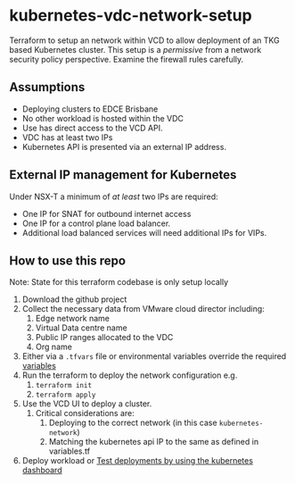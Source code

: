 # kubernetes-vdc-network-setup
Terraform to setup an network within VCD to allow deployment of an TKG based Kubernetes cluster.
This setup is a *permissive* from a network security policy perspective. Examine the firewall rules carefully.



## Assumptions

- Deploying clusters to EDCE Brisbane
- No other workload is hosted within the VDC
- Use has direct access to the VCD API.
- VDC has at least two IPs 
- Kubernetes API is presented via an external IP address.

## External IP management for Kubernetes

Under NSX-T a minimum of *at least* two IPs are required: 

- One IP for SNAT for outbound internet access
- One IP for a control plane load balancer. 
- Additional load balanced services will need additional IPs for VIPs.


## How to use this repo

Note: State for this terraform codebase is only setup locally

1. Download the github project
2. Collect the necessary data from VMware cloud director including:
   1. Edge network name
   2. Virtual Data centre name
   3. Public IP ranges allocated to the VDC
   4. Org name
3. Either via a `.tfvars` file or environmental variables override the required [variables](https://developer.hashicorp.com/terraform/language/values/variables)
4. Run the terraform to deploy the network configuration e.g.
    1. `terraform init`
    2. `terraform apply`
5. Use the VCD UI to deploy a cluster.
   1. Critical considerations are:
      1. Deploying to the correct network (in this case `kubernetes-network`)
      2. Matching the kubernetes api IP to the same as defined in variables.tf
6. Deploy workload or [Test deployments by using the kubernetes dashboard](https://kubernetes.io/docs/tasks/access-application-cluster/web-ui-dashboard/)



